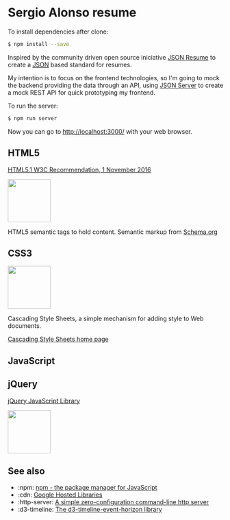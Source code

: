 # Sergio Alonso resume

To install dependencies after clone:

```bash
$ npm install --save
```

Inspired by the community driven open source iniciative [JSON Resume](https://jsonresume.org/) to create a [JSON](http://json.org/) based standard for resumes.

My intention is to focus on the frontend technologies, so I'm going to mock the backend providing the data through an API, using [JSON Server](https://github.com/typicode/json-server) to create a mock REST API for quick prototyping my frontend.

To run the server:

```bash
$ npm run server
```

Now you can go to [http://localhost:3000/]() with your web browser.

## HTML5

[HTML5.1 W3C Recommendation, 1 November 2016](https://www.w3.org/TR/html51)

<img src="https://upload.wikimedia.org/wikipedia/commons/6/61/HTML5_logo_and_wordmark.svg" width="100">

HTML5 semantic tags to hold content.
Semantic markup from [Schema.org](http://schema.org/Person)

## CSS3

<img src="https://upload.wikimedia.org/wikipedia/commons/3/3d/CSS.3.svg" width="100">

Cascading Style Sheets, a simple mechanism for adding style to Web documents.

[Cascading Style Sheets home page](https://www.w3.org/Style/CSS/)

## JavaScript

## jQuery

[jQuery JavaScript Library](http://jquery.com/)

<img src="https://upload.wikimedia.org/wikipedia/en/9/9e/JQuery_logo.svg" width="100">

## See also
* :npm: [npm - the package manager for JavaScript](https://www.npmjs.com)
* :cdn: [Google Hosted Libraries](https://developers.google.com/speed/libraries/)
* :http-server: [A simple zero-configuration command-line http server](https://github.com/indexzero/http-server)
* :d3-timeline: [The d3-timeline-event-horizon library](https://github.com/cooperhewitt/d3-timeline-event-horizon)
